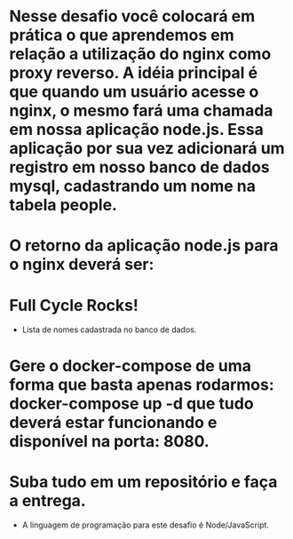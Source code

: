 # Nesse desafio você colocará em prática o que aprendemos em relação a utilização do nginx como proxy reverso. A idéia principal é que quando um usuário acesse o nginx, o mesmo fará uma chamada em nossa aplicação node.js. Essa aplicação por sua vez adicionará um registro em nosso banco de dados mysql, cadastrando um nome na tabela people.

# O retorno da aplicação node.js para o nginx deverá ser:

# <h1>Full Cycle Rocks!</h1>

- Lista de nomes cadastrada no banco de dados.

# Gere o docker-compose de uma forma que basta apenas rodarmos: docker-compose up -d que tudo deverá estar funcionando e disponível na porta: 8080.

# Suba tudo em um repositório e faça a entrega.

* A linguagem de programação para este desafio é Node/JavaScript.